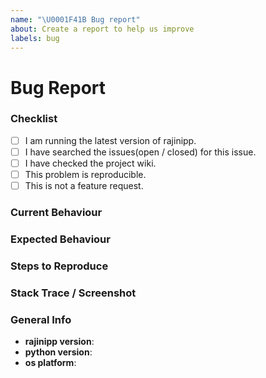 ```yaml
---
name: "\U0001F41B Bug report"
about: Create a report to help us improve
labels: bug
---
```


<!--
Thank you for reporting a possible bug in rajinipp.

Please fill in as much of the template below as you can.

Version: output of `rajinipp version`
Platform: output of `uname -a` (UNIX), or version and 32 or 64-bit (Windows)

If possible, please provide code that demonstrates the problem, keeping it as
simple and free of external dependencies as you can.
-->
# Bug Report
### Checklist
- [ ] I am running the latest version of rajinipp.
- [ ] I have searched the issues(open / closed) for this issue.
- [ ] I have checked the project wiki.
- [ ] This problem is reproducible.
- [ ] This is not a feature request.

### Current Behaviour
<!-- Please briefly describe the current faulty behaviour here. -->

### Expected Behaviour
<!-- Please briefly explain the expected behaviour here. -->

### Steps to Reproduce
<!-- Please describe the steps to reproduce the issue here. -->
<!-- Also attach necessary files / code snippets to reproduce the issue. -->

### Stack Trace / Screenshot
<!-- If available, add a the stack trace / screenshot of the error that was reported. -->

### General Info
* **rajinipp version**:
* **python version**:
* **os platform**:
